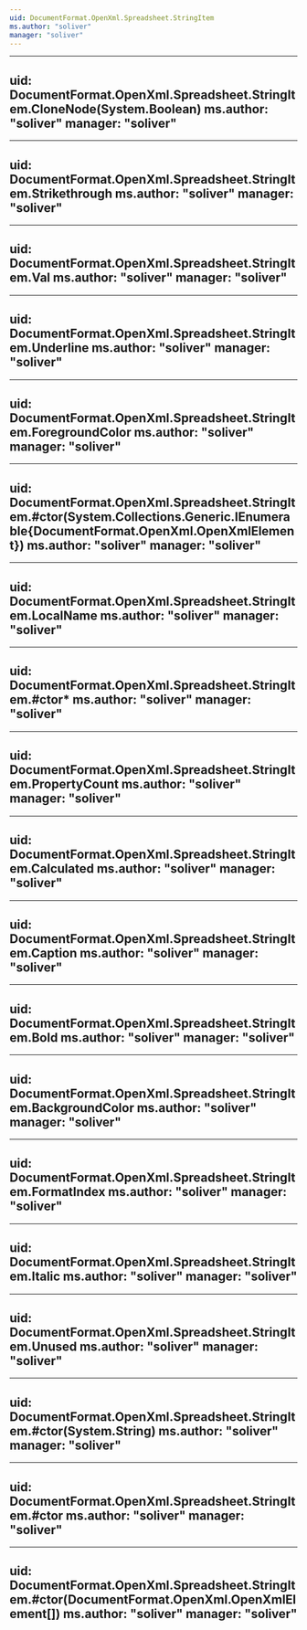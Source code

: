 ```yaml
---
uid: DocumentFormat.OpenXml.Spreadsheet.StringItem
ms.author: "soliver"
manager: "soliver"
---
```


---
uid: DocumentFormat.OpenXml.Spreadsheet.StringItem.CloneNode(System.Boolean)
ms.author: "soliver"
manager: "soliver"
---

---
uid: DocumentFormat.OpenXml.Spreadsheet.StringItem.Strikethrough
ms.author: "soliver"
manager: "soliver"
---

---
uid: DocumentFormat.OpenXml.Spreadsheet.StringItem.Val
ms.author: "soliver"
manager: "soliver"
---

---
uid: DocumentFormat.OpenXml.Spreadsheet.StringItem.Underline
ms.author: "soliver"
manager: "soliver"
---

---
uid: DocumentFormat.OpenXml.Spreadsheet.StringItem.ForegroundColor
ms.author: "soliver"
manager: "soliver"
---

---
uid: DocumentFormat.OpenXml.Spreadsheet.StringItem.#ctor(System.Collections.Generic.IEnumerable{DocumentFormat.OpenXml.OpenXmlElement})
ms.author: "soliver"
manager: "soliver"
---

---
uid: DocumentFormat.OpenXml.Spreadsheet.StringItem.LocalName
ms.author: "soliver"
manager: "soliver"
---

---
uid: DocumentFormat.OpenXml.Spreadsheet.StringItem.#ctor*
ms.author: "soliver"
manager: "soliver"
---

---
uid: DocumentFormat.OpenXml.Spreadsheet.StringItem.PropertyCount
ms.author: "soliver"
manager: "soliver"
---

---
uid: DocumentFormat.OpenXml.Spreadsheet.StringItem.Calculated
ms.author: "soliver"
manager: "soliver"
---

---
uid: DocumentFormat.OpenXml.Spreadsheet.StringItem.Caption
ms.author: "soliver"
manager: "soliver"
---

---
uid: DocumentFormat.OpenXml.Spreadsheet.StringItem.Bold
ms.author: "soliver"
manager: "soliver"
---

---
uid: DocumentFormat.OpenXml.Spreadsheet.StringItem.BackgroundColor
ms.author: "soliver"
manager: "soliver"
---

---
uid: DocumentFormat.OpenXml.Spreadsheet.StringItem.FormatIndex
ms.author: "soliver"
manager: "soliver"
---

---
uid: DocumentFormat.OpenXml.Spreadsheet.StringItem.Italic
ms.author: "soliver"
manager: "soliver"
---

---
uid: DocumentFormat.OpenXml.Spreadsheet.StringItem.Unused
ms.author: "soliver"
manager: "soliver"
---

---
uid: DocumentFormat.OpenXml.Spreadsheet.StringItem.#ctor(System.String)
ms.author: "soliver"
manager: "soliver"
---

---
uid: DocumentFormat.OpenXml.Spreadsheet.StringItem.#ctor
ms.author: "soliver"
manager: "soliver"
---

---
uid: DocumentFormat.OpenXml.Spreadsheet.StringItem.#ctor(DocumentFormat.OpenXml.OpenXmlElement[])
ms.author: "soliver"
manager: "soliver"
---

